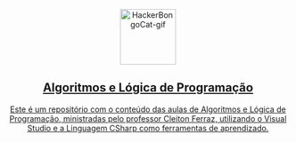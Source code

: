 <div align="center">
 <a href="https://emoji.gg/emoji/1261-hackerbongocat"><img src="https://cdn3.emoji.gg/emojis/1261-hackerbongocat.gif" width="100px" alt="HackerBongoCat-gif"</a>
 <h2 align="center">Algoritmos e Lógica de Programação</h2>
 
<div align="center">
Este é um repositório com o conteúdo das aulas de Algoritmos e Lógica de Programação,
ministradas pelo professor Cleiton Ferraz, utilizando o Visual Studio e
a Linguagem CSharp como ferramentas de aprendizado.

</div>
